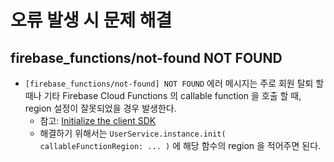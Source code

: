# 오류 발생 시 문제 해결


## firebase_functions/not-found NOT FOUND


- `[firebase_functions/not-found] NOT FOUND` 에러 메시지는 주로 회원 탈퇴 할 때나 기타 Firebase Cloud Functions 의 callable function 을 호출 할 때, region 설정이 잘못되었을 경우 발생한다.
  - 참고: [Initialize the client SDK](https://firebase.google.com/docs/functions/callable?_gl=1*4mqqk3*_up*MQ..*_ga*MTEwMzIxMzE3My4xNzExNDI5NDY4*_ga_CW55HF8NVT*MTcxMTQyOTQ2OC4xLjAuMTcxMTQyOTQ2OC4wLjAuMA..&gen=2nd#initialize_the_client_sdk)
  - 해결하기 위해서는 `UserService.instance.init( callableFunctionRegion: ... )` 에 해당 함수의 region 을 적어주면 된다.